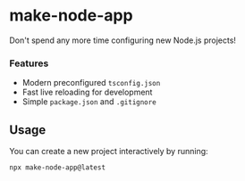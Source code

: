# make-node-app

Don't spend any more time configuring new Node.js projects!

### Features

- Modern preconfigured `tsconfig.json`
- Fast live reloading for development
- Simple `package.json` and `.gitignore`

## Usage

You can create a new project interactively by running:

```
npx make-node-app@latest
```
